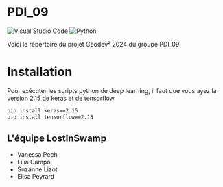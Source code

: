 # PDI_09 

![Visual Studio Code](https://img.shields.io/badge/Visual%20Studio%20Code-0078d7.svg?style=for-the-badge&logo=visual-studio-code&logoColor=white) 
![Python](https://img.shields.io/badge/python-3670A0?style=for-the-badge&logo=python&logoColor=ffdd54)

Voici le répertoire du projet Géodev² 2024 du groupe PDI_09.

# Installation

Pour exécuter les scripts python de deep learning, il faut que vous ayez la version 2.15 de keras et de tensorflow.

```bash
pip install keras==2.15
pip install tensorflow==2.15
```

## L'équipe LostInSwamp

- Vanessa Pech
- Lilia Campo
- Suzanne Lizot
- Elisa Peyrard
